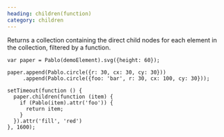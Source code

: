 ```yaml
--- 
heading: children(function)
category: children
---
```


Returns a collection containing the direct child nodes for each element in the collection, filtered by a function.

    var paper = Pablo(demoElement).svg({height: 60});

    paper.append(Pablo.circle({r: 30, cx: 30, cy: 30}))
         .append(Pablo.circle({foo: 'bar', r: 30, cx: 100, cy: 30}));

    setTimeout(function () {
      paper.children(function (item) {
        if (Pablo(item).attr('foo')) {
          return item;
        }
      }).attr('fill', 'red')
    }, 1600);
